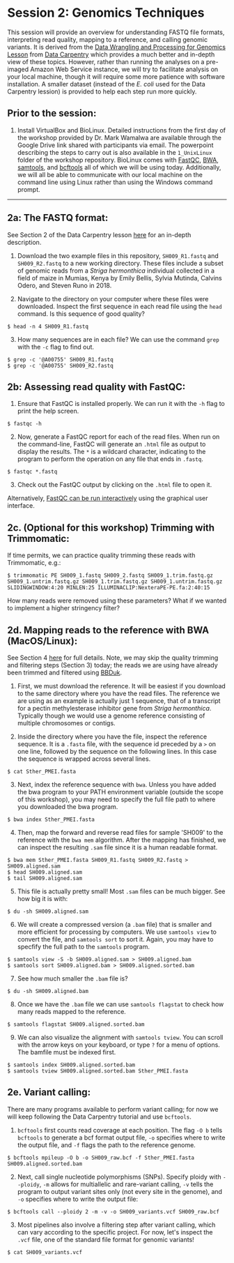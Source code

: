 # Session 2: Genomics Techniques
This session will provide an overview for understanding FASTQ file formats, interpreting read quality, mapping to a reference, and calling genomic variants. It is derived from the [Data Wrangling and Processing for Genomics Lesson](https://datacarpentry.org/wrangling-genomics/) from [Data Carpentry](https://datacarpentry.org/lessons/) which provides a much better and in-depth view of these topics. However, rather than running the analyses on a pre-imaged Amazon Web Service instance, we will try to facilitate analysis on your local machine, though it will require some more patience with software installation. A smaller dataset (instead of the <i>E. coli</i> used for the Data Carpentry lession) is provided to help each step run more quickly. 

## Prior to the session: 
1. Install VirtualBox and BioLinux. Detailed instructions from the first day of the workshop provided by Dr. Mark Wamalwa are available through the Google Drive link shared with participants via email. The powerpoint describing the steps to carry out is also available in the `1_UnixLinux` folder of the workshop repository. BioLinux comes with [FastQC](https://www.bioinformatics.babraham.ac.uk/projects/fastqc/), [BWA](http://bio-bwa.sourceforge.net), [samtools](http://samtools.sourceforge.net), and [bcftools](http://samtools.github.io/bcftools/bcftools.html) all of which we will be using today.  Additionally, we will all be able to communicate with our local machine on the command line using Linux rather than using the Windows command prompt.
---

## 2a: The FASTQ format:
See Section 2 of the Data Carpentry lesson [here](https://datacarpentry.org/wrangling-genomics/02-quality-control/index.html) for an in-depth description.

1. Download the two example files in this repository, `SH009_R1.fastq` and `SH009_R2.fastq` to a new working directory. These files include a subset of genomic reads from a *Striga hermonthica* individual collected in a field of maize in Mumias, Kenya by Emily Bellis, Sylvia Mutinda, Calvins Odero, and Steven Runo in 2018.

2. Navigate to the directory on your computer where these files were downloaded. Inspect the first sequence in each read file using the `head` command. Is this sequence of good quality?
```
$ head -n 4 SH009_R1.fastq
```

3. How many sequences are in each file? We can use the command `grep` with the `-c` flag to find out.
```
$ grep -c '@A00755' SH009_R1.fastq
$ grep -c '@A00755' SH009_R2.fastq
```

## 2b: Assessing read quality with FastQC:
1. Ensure that FastQC is installed properly. We can run it with the `-h` flag to print the help screen. 
```
$ fastqc -h
```

2. Now, generate a FastQC report for each of the read files. When run on the command-line, FastQC will generate an `.html` file as output to display the results.  The `*` is a wildcard character, indicating to the program to perform the operation on any file that ends in `.fastq`. 
```
$ fastqc *.fastq
```

3. Check out the FastQC output by clicking on the `.html` file to open it.

Alternatively, [FastQC can be run interactively](https://www.bioinformatics.babraham.ac.uk/projects/fastqc/INSTALL.txt) using the graphical user interface. 

## 2c. (Optional for this workshop) Trimming with Trimmomatic:
If time permits, we can practice quality trimming these reads with Trimmomatic, e.g.:
```
$ trimmomatic PE SH009_1.fastq SH009_2.fastq SH009_1.trim.fastq.gz SH009_1.untrim.fastq.gz SH009_1.trim.fastq.gz SH009_1.untrim.fastq.gz SLIDINGWINDOW:4:20 MINLEN:25 ILLUMINACLIP:NexteraPE-PE.fa:2:40:15 
```

How many reads were removed using these parameters? What if we wanted to implement a higher stringency filter?

## 2d. Mapping reads to the reference with BWA (MacOS/Linux):
See Section 4 [here](https://datacarpentry.org/wrangling-genomics/04-variant_calling/index.html) for full details. Note, we may skip the quality trimming and filtering steps (Section 3) today; the reads we are using have already been trimmed and filtered using [BBDuk](https://jgi.doe.gov/data-and-tools/bbtools/bb-tools-user-guide/bbduk-guide/).

1. First, we must download the reference. It will be easiest if you download to the same directory where you have the read files. The reference we are using as an example is actually just 1 sequence, that of a transcript for a pectin methylesterase inhibitor gene from *Striga hermonthica*.  Typically though we would use a genome reference consisting of multiple chromosomes or contigs.

2. Inside the directory where you have the file, inspect the reference sequence. It is a `.fasta` file, with the sequence id preceded by a `>` on one line, followed by the sequence on the following lines. In this case the sequence is wrapped across several lines.  
```
$ cat Sther_PMEI.fasta
```

3. Next, index the reference sequence with `bwa`. Unless you have added the bwa program to your PATH environment variable (outside the scope of this workshop), you may need to specify the full file path to where you downloaded the bwa program. 
```
$ bwa index Sther_PMEI.fasta
```

4. Then, map the forward and reverse read files for sample 'SH009' to the reference with the `bwa mem` algorithm. After the mapping has finished, we can inspect the resulting `.sam` file since it is a human readable format.
```
$ bwa mem Sther_PMEI.fasta SH009_R1.fastq SH009_R2.fastq > SH009.aligned.sam 
$ head SH009.aligned.sam
$ tail SH009.aligned.sam
```

5. This file is actually pretty small! Most `.sam` files can be much bigger. See how big it is with:
```
$ du -sh SH009.aligned.sam
```

6. We will create a compressed version (a `.bam` file) that is smaller and more efficient for processing by computers. We use `samtools view` to convert the file, and `samtools sort` to sort it. Again, you may have to specfify the full path to the `samtools` program.
```
$ samtools view -S -b SH009.aligned.sam > SH009.aligned.bam
$ samtools sort SH009.aligned.bam > SH009.aligned.sorted.bam
```

7. See how much smaller the `.bam` file is?
```
$ du -sh SH009.aligned.bam
```

8. Once we have the `.bam` file we can use `samtools flagstat` to check how many reads mapped to the reference.
```
$ samtools flagstat SH009.aligned.sorted.bam
```

9. We can also visualize the alignment with `samtools tview`. You can scroll with the arrow keys on your keyboard, or type `?` for a menu of options. The bamfile must be indexed first.
```
$ samtools index SH009.aligned.sorted.bam
$ samtools tview SH009.aligned.sorted.bam Sther_PMEI.fasta
```

## 2e. Variant calling:
There are many programs available to perform variant calling; for now we will keep following the Data Carpentry tutorial and use `bcftools`. 

1. `bcftools` first counts read coverage at each position. The flag `-O b` tells `bcftools` to generate a bcf format output file, `-o` specifies where to write the output file, and `-f` flags the path to the reference genome.
```
$ bcftools mpileup -O b -o SH009_raw.bcf -f Sther_PMEI.fasta SH009.aligned.sorted.bam
```

2. Next, call single nucleotide polymorphisms (SNPs).  Specify ploidy with `--ploidy`, `-m` allows for multiallelic and rare-variant calling, `-v` tells the program to output variant sites only (not every site in the genome), and `-o` specifies where to write the output file:
```
$ bcftools call --ploidy 2 -m -v -o SH009_variants.vcf SH009_raw.bcf 
```

3. Most pipelines also involve a filtering step after variant calling, which can vary according to the specific project. For now, let's inspect the `.vcf` file, one of the standard file format for genomic variants!
```
$ cat SH009_variants.vcf
```
